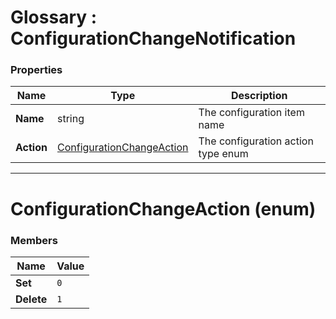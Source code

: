 ﻿# Glossary : ConfigurationChangeNotification

### Properties

| Name | Type | Description |
| ------------- | ------------- | ----- |
| **Name** | string | The configuration item name |
| **Action** | [ConfigurationChangeAction](#configurationchangeaction-enum) | The configuration action type enum |
<hr />

# ConfigurationChangeAction (enum)

### Members

| Name | Value |
| ---- | ----- |
| **Set** | `0` |
| **Delete** | `1` |